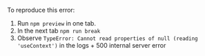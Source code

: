 To reproduce this error:

1. Run `npm preview` in one tab.
2. In the next tab `npm run break`
3. Observe `TypeError: Cannot read properties of null (reading 'useContext')` in the logs + 500 internal server error
